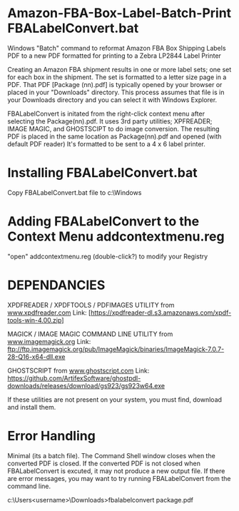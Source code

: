 # Amazon-FBA-Box-Label-Batch-Print  FBALabelConvert.bat

Windows "Batch" command to reformat Amazon FBA Box Shipping Labels PDF to a new PDF formatted for printing to a Zebra LP2844 Label Printer

Creating an Amazon FBA shipment results in one or more label sets; one set for each box in the shipment.  The set is formatted to a letter size page in a PDF.  That PDF [Package (nn).pdf] is typically opened by your browser or placed in your "Downloads" directory.  This process assumes that file is in your Downloads directory and you can select it with Windows Explorer.  

FBALabelConvert is initated from the right-click context menu after selecting the Package(nn).pdf.
It uses 3rd party utilities; XPFREADER; IMAGE MAGIC, and GHOSTSCIPT to do image conversion.
The resulting PDF is placed in the same location as Package(nn).pdf and opened (with default PDF reader)
It's formatted to be sent to a 4 x 6 label printer.

# Installing FBALabelConvert.bat

Copy FBALabelConvert.bat file to c:\Windows

# Adding FBALabelConvert to the Context Menu  addcontextmenu.reg

"open" addcontextmenu.reg (double-click?) to modify your Registry

# DEPENDANCIES

XPDFREADER / XPDFTOOLS / PDFIMAGES UTILITY from www.xpdfreader.com 
  Link: [https://xpdfreader-dl.s3.amazonaws.com/xpdf-tools-win-4.00.zip]

MAGICK / IMAGE MAGIC COMMAND LINE UTILITY from www.imagemagick.org
  Link: ftp://ftp.imagemagick.org/pub/ImageMagick/binaries/ImageMagick-7.0.7-28-Q16-x64-dll.exe
  
GHOSTSCRIPT from www.ghostscript.com
  Link: https://github.com/ArtifexSoftware/ghostpdl-downloads/releases/download/gs923/gs923w64.exe

If these utilities are not present on your system, you must find, download and install them.

# Error Handling

Minimal (its a batch file).  The Command Shell window closes when the converted PDF is closed.  If the converted PDF is
not closed when FBALabelConvert is excuted, it may not produce a new output file.  If there are error messages, you may 
want to try running FBALabelConvert from the command line.  

c:\Users\<username>\Downloads>fbalabelconvert package.pdf

